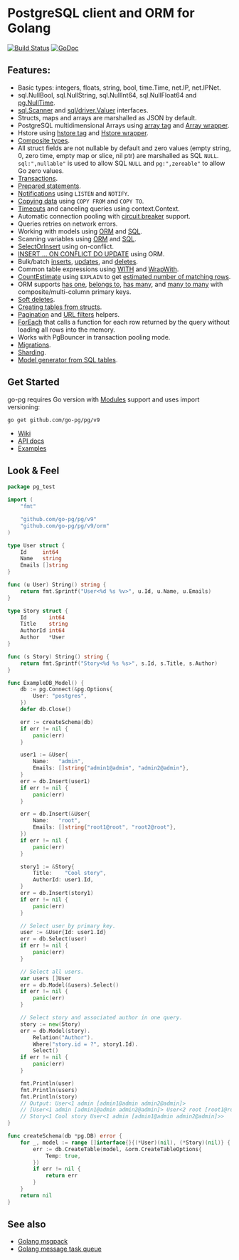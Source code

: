 # PostgreSQL client and ORM for Golang

[![Build Status](https://travis-ci.org/go-pg/pg.svg?branch=master)](https://travis-ci.org/go-pg/pg)
[![GoDoc](https://godoc.org/github.com/go-pg/pg?status.svg)](https://godoc.org/github.com/go-pg/pg)

## Features:

- Basic types: integers, floats, string, bool, time.Time, net.IP, net.IPNet.
- sql.NullBool, sql.NullString, sql.NullInt64, sql.NullFloat64 and [pg.NullTime](http://godoc.org/github.com/go-pg/pg#NullTime).
- [sql.Scanner](http://golang.org/pkg/database/sql/#Scanner) and [sql/driver.Valuer](http://golang.org/pkg/database/sql/driver/#Valuer) interfaces.
- Structs, maps and arrays are marshalled as JSON by default.
- PostgreSQL multidimensional Arrays using [array tag](https://godoc.org/github.com/go-pg/pg#example-DB-Model-PostgresArrayStructTag) and [Array wrapper](https://godoc.org/github.com/go-pg/pg#example-Array).
- Hstore using [hstore tag](https://godoc.org/github.com/go-pg/pg#example-DB-Model-HstoreStructTag) and [Hstore wrapper](https://godoc.org/github.com/go-pg/pg#example-Hstore).
- [Composite types](https://godoc.org/github.com/go-pg/pg#example-DB-Model-CompositeType).
- All struct fields are not nullable by default and zero values (empty string, 0, zero time, empty map or slice, nil ptr) are marshalled as SQL `NULL`. `sql:",nullable"` is used to allow SQL `NULL` and `pg:",zeroable"` to allow Go zero values.
- [Transactions](http://godoc.org/github.com/go-pg/pg#example-DB-Begin).
- [Prepared statements](http://godoc.org/github.com/go-pg/pg#example-DB-Prepare).
- [Notifications](http://godoc.org/github.com/go-pg/pg#example-Listener) using `LISTEN` and `NOTIFY`.
- [Copying data](http://godoc.org/github.com/go-pg/pg#example-DB-CopyFrom) using `COPY FROM` and `COPY TO`.
- [Timeouts](http://godoc.org/github.com/go-pg/pg#Options) and canceling queries using context.Context.
- Automatic connection pooling with [circuit breaker](https://en.wikipedia.org/wiki/Circuit_breaker_design_pattern) support.
- Queries retries on network errors.
- Working with models using [ORM](https://godoc.org/github.com/go-pg/pg#example-DB-Model) and [SQL](https://godoc.org/github.com/go-pg/pg#example-DB-Query).
- Scanning variables using [ORM](https://godoc.org/github.com/go-pg/pg#example-DB-Select-SomeColumnsIntoVars) and [SQL](https://godoc.org/github.com/go-pg/pg#example-Scan).
- [SelectOrInsert](https://godoc.org/github.com/go-pg/pg#example-DB-Insert-SelectOrInsert) using on-conflict.
- [INSERT ... ON CONFLICT DO UPDATE](https://godoc.org/github.com/go-pg/pg#example-DB-Insert-OnConflictDoUpdate) using ORM.
- Bulk/batch [inserts](https://godoc.org/github.com/go-pg/pg#example-DB-Insert-BulkInsert), [updates](https://godoc.org/github.com/go-pg/pg#example-DB-Update-BulkUpdate), and [deletes](https://godoc.org/github.com/go-pg/pg#example-DB-Delete-BulkDelete).
- Common table expressions using [WITH](https://godoc.org/github.com/go-pg/pg#example-DB-Select-With) and [WrapWith](https://godoc.org/github.com/go-pg/pg#example-DB-Select-WrapWith).
- [CountEstimate](https://godoc.org/github.com/go-pg/pg#example-DB-Model-CountEstimate) using `EXPLAIN` to get [estimated number of matching rows](https://wiki.postgresql.org/wiki/Count_estimate).
- ORM supports [has one](https://godoc.org/github.com/go-pg/pg#example-DB-Model-HasOne), [belongs to](https://godoc.org/github.com/go-pg/pg#example-DB-Model-BelongsTo), [has many](https://godoc.org/github.com/go-pg/pg#example-DB-Model-HasMany), and [many to many](https://godoc.org/github.com/go-pg/pg#example-DB-Model-ManyToMany) with composite/multi-column primary keys.
- [Soft deletes](https://godoc.org/github.com/go-pg/pg#example-DB-Model-SoftDelete).
- [Creating tables from structs](https://godoc.org/github.com/go-pg/pg#example-DB-CreateTable).
- [Pagination](https://godoc.org/github.com/go-pg/pg/urlvalues#NewPager) and [URL filters](https://godoc.org/github.com/go-pg/pg/urlvalues#Filters) helpers.
- [ForEach](https://godoc.org/github.com/go-pg/pg#example-DB-Model-ForEach) that calls a function for each row returned by the query without loading all rows into the memory.
- Works with PgBouncer in transaction pooling mode.
- [Migrations](https://github.com/go-pg/migrations).
- [Sharding](https://github.com/go-pg/sharding).
- [Model generator from SQL tables](https://github.com/dizzyfool/genna).

## Get Started

go-pg requires Go version with [Modules](https://github.com/golang/go/wiki/Modules) support and uses import versioning:

```shell
go get github.com/go-pg/pg/v9
```

- [Wiki](https://github.com/go-pg/pg/wiki)
- [API docs](http://godoc.org/github.com/go-pg/pg)
- [Examples](http://godoc.org/github.com/go-pg/pg#pkg-examples)

## Look & Feel

```go
package pg_test

import (
    "fmt"

    "github.com/go-pg/pg/v9"
    "github.com/go-pg/pg/v9/orm"
)

type User struct {
    Id     int64
    Name   string
    Emails []string
}

func (u User) String() string {
    return fmt.Sprintf("User<%d %s %v>", u.Id, u.Name, u.Emails)
}

type Story struct {
    Id       int64
    Title    string
    AuthorId int64
    Author   *User
}

func (s Story) String() string {
    return fmt.Sprintf("Story<%d %s %s>", s.Id, s.Title, s.Author)
}

func ExampleDB_Model() {
    db := pg.Connect(&pg.Options{
        User: "postgres",
    })
    defer db.Close()

    err := createSchema(db)
    if err != nil {
        panic(err)
    }

    user1 := &User{
        Name:   "admin",
        Emails: []string{"admin1@admin", "admin2@admin"},
    }
    err = db.Insert(user1)
    if err != nil {
        panic(err)
    }

    err = db.Insert(&User{
        Name:   "root",
        Emails: []string{"root1@root", "root2@root"},
    })
    if err != nil {
        panic(err)
    }

    story1 := &Story{
        Title:    "Cool story",
        AuthorId: user1.Id,
    }
    err = db.Insert(story1)
    if err != nil {
        panic(err)
    }

    // Select user by primary key.
    user := &User{Id: user1.Id}
    err = db.Select(user)
    if err != nil {
        panic(err)
    }

    // Select all users.
    var users []User
    err = db.Model(&users).Select()
    if err != nil {
        panic(err)
    }

    // Select story and associated author in one query.
    story := new(Story)
    err = db.Model(story).
        Relation("Author").
        Where("story.id = ?", story1.Id).
        Select()
    if err != nil {
        panic(err)
    }

    fmt.Println(user)
    fmt.Println(users)
    fmt.Println(story)
    // Output: User<1 admin [admin1@admin admin2@admin]>
    // [User<1 admin [admin1@admin admin2@admin]> User<2 root [root1@root root2@root]>]
    // Story<1 Cool story User<1 admin [admin1@admin admin2@admin]>>
}

func createSchema(db *pg.DB) error {
    for _, model := range []interface{}{(*User)(nil), (*Story)(nil)} {
        err := db.CreateTable(model, &orm.CreateTableOptions{
            Temp: true,
        })
        if err != nil {
            return err
        }
    }
    return nil
}
```

## See also

- [Golang msgpack](https://github.com/vmihailenco/msgpack)
- [Golang message task queue](https://github.com/vmihailenco/taskq)
